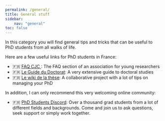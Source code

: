 ```yaml
---
permalink: /general/
title: General stuff
sidebar:
    nav: "general"
toc: false
---
```


In this category you will find general tips and tricks that can be useful to PhD students from all walks of life.

Here are a few useful links for PhD students in France: 
- 🇫🇷 [FAQ CJC ](https://cjc.jeunes-chercheurs.org/faq/): The FAQ section of an association for young researchers
- 🇫🇷 [Le Guide du Doctorat](https://guide-doctorat.fr/): A very extensive guide to doctoral studies
- 🇫🇷 [Le wiki de la thèse](https://wikithese.miraheze.org/wiki/Accueil): A collaborative project with a lot of tips on managing your PhD

In addition, I can only recommend this very welcoming online community:
- 🇫🇷 [PhD Students Discord](https://discord.gg/QNRWg6zYQE): Over a thousand grad students from a lot of different fields and backgrounds. Come and join us to ask questions, seek support or simply work together.